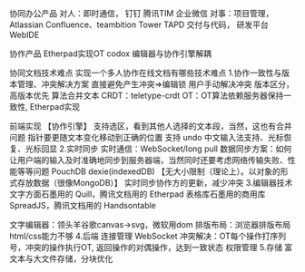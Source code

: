 协同办公产品
对人：即时通信，
        钉钉 腾讯TIM 企业微信
对事：项目管理，
        Atlassian Confluence、teambition Tower TAPD
      交付与代码，
        研发平台 WebIDE


协作产品
Etherpad实现OT
codox 编辑器与协作引擎解耦


协同文档技术难点
实现一个多人协作在线文档有哪些技术难点
1.协作一致性与版本管理、冲突解决方案
  直接避免产生冲突=>编辑锁
  用户手动解决冲突
  版本区分，高版本优先
  算法合并文本
    CRDT：teletype-crdt
    OT：OT算法依赖服务器保持一致性, Etherpad实现

  前端实现 【协作引擎】
    支持选区，看到其他人选择的文本段，当然，这也有合并问题
    指针要更随文本变化移动到正确的位置
    支持 undo
    中文输入法支持、光标恢复、光标回显
2.实时同步
  实时通信：WebSocket/long pull
  数据同步方案：如何让用户端的输入及时准确地同步到服务器端，当然同时还要考虑网络传输失败、性能等等问题
               PouchDB dexie(indexedDB) 【无大小限制（理论上）。以对象的形式存放数据（很像MongoDB）】
  实时同步协作方的更新，减少冲突
3.编辑器技术
  文字方面石墨用的 Quill，腾讯文档用的 Etherpad
  表格库石墨用的商用库 SpreadJS，腾讯文档用的 Handsontable

  文字编辑器：领头羊谷歌canvas->svg，微软用dom
  排版布局：浏览器排版布局html/css能力不够
4.后端
  连接管理 WebSocket
  冲突解决：OT每个操作打序列号，冲突的操作执行OT, 返回操作的对偶操作，达到一致状态
  权限管理
5.存储
  富文本与大文件存储，分块优化
